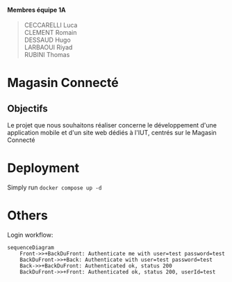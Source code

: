 #### Membres équipe 1A
> CECCARELLI Luca  
> CLEMENT Romain  
> DESSAUD Hugo  
> LARBAOUI Riyad  
> RUBINI Thomas  

# Magasin Connecté
## Objectifs
Le projet que nous souhaitons réaliser concerne le développement d'une application mobile et d'un site web dédiés à l'IUT, centrés sur le Magasin Connecté

# Deployment
Simply run `docker compose up -d`

#  Others
Login workflow:
```mermaid
sequenceDiagram
    Front->>+BackDuFront: Authenticate me with user=test password=test
    BackDuFront->>+Back: Authenticate with user=test password=test
    Back->>+BackDuFront: Authenticated ok, status 200
    BackDuFront->>+Front: Authenticated ok, status 200, userId=test
```
